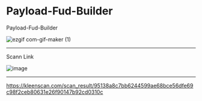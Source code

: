 # Payload-Fud-Builder
 Payload-Fud-Builder

![ezgif com-gif-maker (1)](https://user-images.githubusercontent.com/74623428/163739766-968d2604-4765-4470-b948-62ebd2e735d5.gif)

** **

Scann Link

![image](https://user-images.githubusercontent.com/74623428/163739868-3099c226-c65e-4708-9cfb-213bf61e274e.png)

** **

https://kleenscan.com/scan_result/95138a8c7bb6244599ae68bce56dfe69c98f2ceb80631e26f90147b92cd0310c
